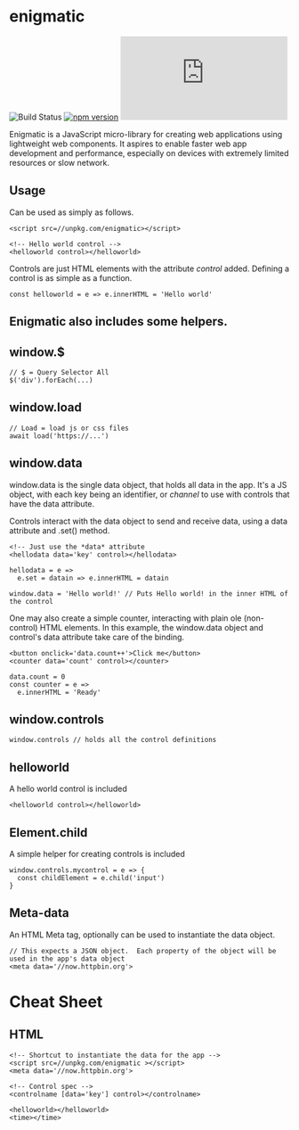 # enigmatic
![Build Status](https://travis-ci.org/digplan/enigmatic.svg?branch=master "")
[![npm version](https://badge.fury.io/js/enigmatic.svg)](https://badge.fury.io/js/enigmatic) 
![Size](http://img.badgesize.io/digplan/enigmatic/master/main.js)

Enigmatic is a JavaScript micro-library for creating web applications using lightweight web components.
It aspires to enable faster web app development and performance, especially on devices with extremely limited resources or slow network.

## Usage
Can be used as simply as follows.
````
<script src=//unpkg.com/enigmatic></script>

<!-- Hello world control -->
<helloworld control></helloworld>
````

Controls are just HTML elements with the attribute *control* added.
Defining a control is as simple as a function.
````
const helloworld = e => e.innerHTML = 'Hello world'
````

## Enigmatic also includes some helpers.
## window.$
````
// $ = Query Selector All
$('div').forEach(...)
````
## window.load
````
// Load = load js or css files
await load('https://...')
````
## window.data
window.data is the single data object, that holds all data in the app.  It's a JS object, with each key being an identifier, or *channel* to use with controls that have the data attribute.

Controls interact with the data object to send and receive data, using a data attribute and .set() method.
````
<!-- Just use the *data* attribute
<hellodata data='key' control></hellodata>

hellodata = e =>
  e.set = datain => e.innerHTML = datain
  
window.data = 'Hello world!' // Puts Hello world! in the inner HTML of the control
````

One may also create a simple counter, interacting with plain ole (non-control) HTML elements.
In this example, the window.data object and control's data attribute take care of the binding.
````
<button onclick='data.count++'>Click me</button>
<counter data='count' control></counter>

data.count = 0
const counter = e =>
  e.innerHTML = 'Ready'
````

## window.controls
````
window.controls // holds all the control definitions
````

## helloworld
A hello world control is included
````
<helloworld control></helloworld>
````

## Element.child
A simple helper for creating controls is included
````
window.controls.mycontrol = e => {
  const childElement = e.child('input')
}
````

## Meta-data
An HTML Meta tag, optionally can be used to instantiate the data object.
````
// This expects a JSON object.  Each property of the object will be used in the app's data object
<meta data='//now.httpbin.org'>
````

# Cheat Sheet
## HTML
````
<!-- Shortcut to instantiate the data for the app -->
<script src=//unpkg.com/enigmatic ></script>
<meta data='//now.httpbin.org'>

<!-- Control spec -->
<controlname [data='key'] control></controlname>

<helloworld></helloworld>
<time></time>
````
